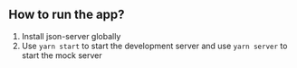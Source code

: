 ## How to run the app?
1. Install json-server globally
2. Use `yarn start` to start the development server
and use `yarn server` to start the mock server
